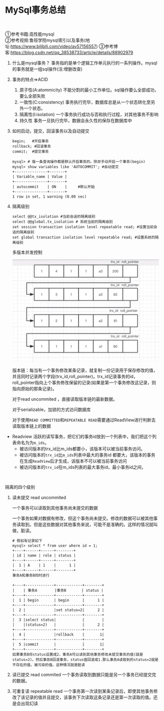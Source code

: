 # MySql事务总结

​       

①参考书籍:高性能mysql  
②参考视频:鲁班学院mysql索引以及事务(地址:https://www.bilibili.com/video/av57156557)
③参考博客:https://blog.csdn.net/qq_38538733/article/details/88902979



1. 什么是mysql事务？
   事务指的是单个逻辑工作单元执行的一系列操作。mysql 的事务就是一组sql操作(注:增删改查)

2. 事务的特点=>ACID

   1. 原子性(A:atommicity)
      不能分割的最小工作单位。sql操作要么全部成功，要么全部失败
   2. 一致性(C:consistency)
      事务执行完毕，数据库总是从一个状态转化至另外一个状态。
   3. 隔离性(I:isolation)
      一个事务执行成功与否和执行过程，对其他事务不影响
   4. 持久性
      事务一旦执行完毕，数据会永久性的保存在数据库中

3. 如何启动，提交，回滚事务以及自动提交

   ```mysql
   begin;	#开启事务
   rollback; #回滚事务
   commit;  #提交事务
   
   mysql> # 每一条查询操作都是默认开启事务的。除非手动开启一个事务(begin)
   mysql> show variables like 'AUTOCOMMIT'; #自动提交
   +---------------+-------+
   | Variable_name | Value |
   +---------------+-------+
   | autocommit    | ON    |     #默认开始
   +---------------+-------+
   1 row in set, 1 warning (0.00 sec)
   
   ```

   

4. 隔离级别

   ```mysql
   select @@tx_isolation #当前会话的隔离级别
   select @@global.tx_isolation # 系统当前的隔离级别
   set session transaction isolation level repeatable read; #设置当前会话的隔离级别
   set global transaction isolation level repeatable read; #设置系统的隔离级别
   ```

   多版本并发控制

   ![1561899452757](assets/1561899452757.png)

   ​		版本链：每当有一个事务修改某条记录，就复制一份记录用于保存修改的值，并且同时记录两个字段(trx_id,roll_pointer)。trx_id记录事务的id，roll_pointer指向上个事务修改保留的记录(如果是第一个事务修改这记录，则指向原始的那条记录)。

   对于read uncommited ，直接读取版本链的最新数据。

   对于serializable，加锁的方式访问数据库

   对于使用`READ COMMITTED`和`REPEATABLE READ`需要通过ReadView进行判断去读取版本链上的数据

- Readview
  		活跃的读写事务，把它们的事务id放到一个列表中，我们把这个列表命名为为`m_ids`。
  - 被访问版本的trx_id比m_ids都要小，该版本可以被当前事务访问。
  - 被访问版本的`trx_id`比`m_ids`列表中最大的事务id 都要大，该版本的事务在生成`ReadView`后才生成，该版本不可以被当前事务访问
  -  被访问版本的`trx_id`在m_ids列表的最大事务id，最小事务id之间，



​	



隔离的四个级别

1. 读未提交	read uncommited

   一个事务可以读取到其他事务尚未提交的数据

   一个事务如果对数据有修改，但这个事务尚未提交。修改的数据可以被其他事务读取到。但是这些数据对其他事务来说，可能不是准确的。这样的情况就叫做，脏读。

   ```mysql
   # 假如有记录如下
   mysql> select * from user where id = 1;
   +----+------+------+--------+
   | id | name | role | status |
   +----+------+------+--------+
   |  1 | A    | 1    |      1 |
   +----+------+------+--------+
   事务A和事务B同时进行
   
   +----+-------------+------------+--------+
   |    | 事务A        |事务B       | status |
   +----+-------------+------------+--------+
   |  1 | begin       | begin      |      1 |
   +----+-------------+------------+--------+
   |  2 |             |set status=2|      2 |
   +----+-------------+------------+--------+
   |  3 |select status|            |        |
   |    |(status=2)   |            |      2 |
   +----+-------------+------------+--------+
   |  4 |             |rollback    |       1|
   +----+-------------+------------+--------+
   |  5 |commit       |            |       1|
   +----+-------------+------------+--------+
   如果事务B将status设置成2，事务A可以读到其他事务修改未提交事务的值(就是status=2)。然后事务B回滚事务，status值回滚成1.那么事务A读取到的status=2就是不存在的值，被污染的值。这种情况就是脏读
   
   ```

   

2. 读已提交    read commited
   一个事务读取到数据只能是另一个事务已经提交完的数据。

3. 可重复读 repeatable read
   一个事务第一次读到某条记录后，即使其他事务修改了该记录的值并且提交，该事务下次读取这条记录还是第一次读取的值。还是会出现幻读